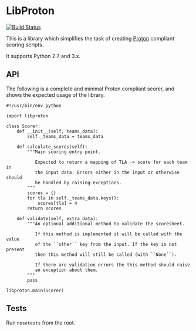 # LibProton

[![Build Status](https://travis-ci.org/PeterJCLaw/libproton.png)](https://travis-ci.org/PeterJCLaw/libproton)

This is a library which simplifies the task of creating
[Proton](https://github.com/samphippen/proton) compliant scoring scripts.

It supports Python 2.7 and 3.x.

## API

The following is a complete and minimal Proton compliant scorer, and shows
the expected usage of the library.

~~~~ .python
#!/usr/bin/env python

import libproton

class Scorer:
    def __init__(self, teams_data):
        self._teams_data = teams_data

    def calculate_scores(self):
        """Main scoring entry point.

           Expected to return a mapping of TLA -> score for each team in
           the input data. Errors either in the input or otherwise should
           be handled by raising exceptions.
        """
        scores = {}
        for tla in self._teams_data.keys():
            scores[tla] = 4
        return scores

    def validate(self, extra_data):
        """An optional additional method to validate the scoresheet.

           If this method is implemented it will be called with the value
           of the ``other`` key from the input. If the key is not present
           then this method will still be called (with ``None``).

           If there are validation errors the this method should raise
           an exception about them.
        """
        pass

libproton.main(Scorer)
~~~~

## Tests
Run `nosetests` from the root.
